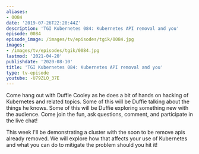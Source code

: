 ```yaml
---
aliases:
- 0084
date: '2019-07-26T22:20:44Z'
description: 'TGI Kubernetes 084: Kubernetes API removal and you'
episode: 0084
episode_image: /images/tv/episodes/tgik/0084.jpg
images:
- /images/tv/episodes/tgik/0084.jpg
lastmod: '2021-04-20'
publishdate: '2020-08-10'
title: 'TGI Kubernetes 084: Kubernetes API removal and you'
type: tv-episode
youtube: -U79ZLO_37E
---
```


Come hang out with Duffie Cooley as he does a bit of hands on hacking of Kubernetes and related topics. Some of this will be Duffie talking about the things he knows. Some of this will be Duffie exploring something new with the audience. Come join the fun, ask questions, comment, and participate in the live chat!

This week I&#39;ll be demonstrating a cluster with the soon to be remove apis already removed. We will explore how that affects your use of Kubernetes and what you can do to mitigate the problem should you hit it!
